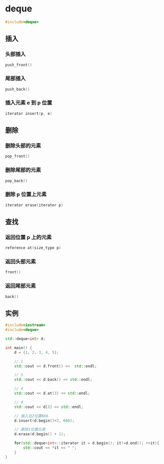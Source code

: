 <!--
 * @Description: 
 * @Version: 1.0
 * @Author: DaLao
 * @Email: dalao@xxx.com
 * @Date: 2021-07-16 22:43:26
 * @LastEditors: dalao_li
 * @LastEditTime: 2023-04-16 23:26:13
-->

# deque


```c++
#include<deque>
```


## 插入


### 头部插入

```c
push_front()
```


### 尾部插入

```c
push_back()
```


### 插入元素 e 到 p 位置

```c
iterator insert(p, e)
```


## 删除


### 删除头部的元素

```c
pop_front()
```


### 删除尾部的元素

```c
pop_back()
```


### 删除 p 位置上元素

```c
iterator erase(iterator p)
```


## 查找


### 返回位置 p 上的元素

```c
reference at(size_type p)
```


### 返回头部元素

```c
front()
```


### 返回尾部元素

```c
back()
```


## 实例

```c++
#include<iostream>
#include<deque>

std::deque<int> d;

int main() {
    d = {1, 2, 3, 4, 5};

    // 1
    std::cout << d.front() <<  std::endl;

    // 5
    std::cout << d.back() << std::endl;

    // 4
    std::cout << d.at(3) << std::endl;

    // 4
    std::cout << d[3] << std::endl;

    // 插入在2位置666
    d.insert(d.begin()+2, 666);

    // 删除1位置元素
    d.erase(d.begin() + 1);

    for(std::deque<int>::iterator it = d.begin(); it!=d.end(); ++it){
        std::cout << *it << " ";
    }
}
```